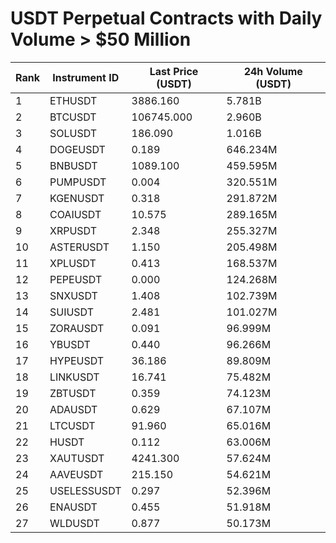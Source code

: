 # USDT Perpetual Contracts with Daily Volume > $50 Million

| Rank | Instrument ID | Last Price (USDT) | 24h Volume (USDT) |
|------|---------------|-------------------|-------------------|
| 1 | ETHUSDT | 3886.160 | 5.781B |
| 2 | BTCUSDT | 106745.000 | 2.960B |
| 3 | SOLUSDT | 186.090 | 1.016B |
| 4 | DOGEUSDT | 0.189 | 646.234M |
| 5 | BNBUSDT | 1089.100 | 459.595M |
| 6 | PUMPUSDT | 0.004 | 320.551M |
| 7 | KGENUSDT | 0.318 | 291.872M |
| 8 | COAIUSDT | 10.575 | 289.165M |
| 9 | XRPUSDT | 2.348 | 255.327M |
| 10 | ASTERUSDT | 1.150 | 205.498M |
| 11 | XPLUSDT | 0.413 | 168.537M |
| 12 | PEPEUSDT | 0.000 | 124.268M |
| 13 | SNXUSDT | 1.408 | 102.739M |
| 14 | SUIUSDT | 2.481 | 101.027M |
| 15 | ZORAUSDT | 0.091 | 96.999M |
| 16 | YBUSDT | 0.440 | 96.266M |
| 17 | HYPEUSDT | 36.186 | 89.809M |
| 18 | LINKUSDT | 16.741 | 75.482M |
| 19 | ZBTUSDT | 0.359 | 74.123M |
| 20 | ADAUSDT | 0.629 | 67.107M |
| 21 | LTCUSDT | 91.960 | 65.016M |
| 22 | HUSDT | 0.112 | 63.006M |
| 23 | XAUTUSDT | 4241.300 | 57.624M |
| 24 | AAVEUSDT | 215.150 | 54.621M |
| 25 | USELESSUSDT | 0.297 | 52.396M |
| 26 | ENAUSDT | 0.455 | 51.918M |
| 27 | WLDUSDT | 0.877 | 50.173M |
